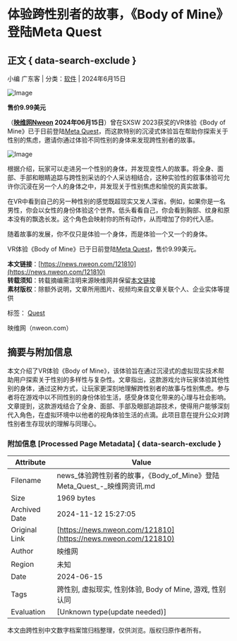 # 体验跨性别者的故事，《Body of Mine》登陆Meta Quest

## 正文 { data-search-exclude }


小编 广东客 | 分类：[软件](https://news.nweon.com/software) | 2024年6月15日

![Image](https://www.nweon.com/wp-content/ingwei/ad/pico4u.png)

**售价9.99美元**

（**[映维网Nweon](https://www.nweon.com) 2024年06月15日**）曾在SXSW 2023获奖的VR体验《Body of Mine》已于日前登陆[Meta Quest](https://www.meta.com/zh-cn/experiences/7712124182163903/)，而这款特别的沉浸式体验旨在帮助你探索关于性别的焦虑，邀请你通过体验不同性别的身体来发现跨性别者的故事。

![Image](https://news.nweon.com/wp-content/uploads/2024/06/58b1f315803e71deb176fd6a835ef744.jpg)

根据介绍，玩家可以走进另一个性别的身体，并发现变性人的故事。将全身、面部、手部和眼睛追踪与跨性别采访的个人采访相结合，这种实验性的叙事体验可允许你沉浸在另一个人的身体之中，并发现关于性别焦虑和愉悦的真实故事。

在VR中看到自己的另一种性别的感觉既超现实又发人深省。例如，如果你是一名男性，你会以女性的身份体验这个世界。低头看看自己，你会看到胸部、纹身和原本没有的飘逸长发。这个角色会映射你的所有动作，从而增加了你的代入感。

随着故事的发展，你不仅只是体验一个身体，而是体验一个又一个的身体。

VR体验《Body of Mine》已于日前登陆[Meta Quest](https://www.meta.com/zh-cn/experiences/7712124182163903/)，售价9.99美元。

**本文链接**：[https://news.nweon.com/121810](https://news.nweon.com/121810)  
**转载须知**：转载摘编需注明来源映维网并保留[本文链接](https://news.nweon.com/121810)  
**素材版权**：除额外说明，文章所用图片、视频均来自文章关联个人、企业实体等提供  

标签： [Quest](https://news.nweon.com/tag/quest)  

映维网（nweon.com）

## 摘要与附加信息

<!-- tcd_abstract -->
本文介绍了VR体验《Body of Mine》，该体验旨在通过沉浸式的虚拟现实技术帮助用户探索关于性别的多样性与复杂性。文章指出，这款游戏允许玩家体验其他性别的身体，通过这种方式，让玩家更深刻地理解跨性别者的故事与性别焦虑。参与者将在游戏中以不同性别的身份体验生活，感受身体变化带来的心理与社会影响。文章提到，这款游戏结合了全身、面部、手部及眼部追踪技术，使得用户能够深刻代入角色，在虚拟环境中以他者的视角体验生活的点滴。此项目意在提升公众对跨性别者生存现状的理解与同理心。
<!-- tcd_abstract_end -->

### 附加信息 [Processed Page Metadata] { data-search-exclude }

| Attribute       | Value                                  |
|-----------------|----------------------------------------|
| Filename        | news_体验跨性别者的故事，《Body_of_Mine》登陆Meta_Quest_-_映维网资讯.md                             |
| Size            | 1969 bytes                           |
| Archived Date   | 2024-11-12 15:27:05                             |
| Original Link   | [https://news.nweon.com/121810](https://news.nweon.com/121810)                       |
| Author          | 映维网                               |
| Region          | 未知                               |
| Date            | 2024-06-15                                 |
| Tags            | 跨性别, 虚拟现实, 性别体验, Body of Mine, 游戏, 性别认同                                 |
| Evaluation            | [Unknown type(update needed)]                                 |
<!-- tcd_table_end -->

本文由跨性别中文数字档案馆归档整理，仅供浏览。版权归原作者所有。
